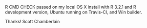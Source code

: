 R CMD CHECK passed on my local OS X install with R 3.2.1 and R development version, 
Ubuntu running on Travis-CI, and Win builder.

Thanks! Scott Chamberlain
